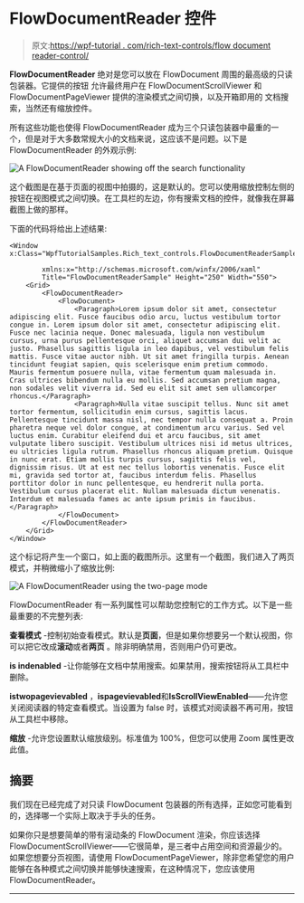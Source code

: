 # FlowDocumentReader 控件

> 原文:[https://wpf-tutorial . com/rich-text-controls/flow document reader-control/](https://wpf-tutorial.com/rich-text-controls/flowdocumentreader-control/)

**FlowDocumentReader** 绝对是您可以放在 FlowDocument 周围的最高级的只读包装器。它提供的按钮 允许最终用户在 FlowDocumentScrollViewer 和 FlowDocumentPageViewer 提供的渲染模式之间切换，以及开箱即用的 文档搜索，当然还有缩放控件。

所有这些功能也使得 FlowDocumentReader 成为三个只读包装器中最重的一个，但是对于大多数常规大小的文档来说，这应该不是问题。以下是 FlowDocumentReader 的外观示例:

![](../Images/4bf281151211f8e71cd2aa5e02d07cb9.png "A FlowDocumentReader showing off the search functionality")

这个截图是在基于页面的视图中拍摄的，这是默认的。您可以使用缩放控制左侧的按钮在视图模式之间切换。在工具栏的左边，你有搜索文档的控件，就像我在屏幕截图上做的那样。

下面的代码将给出上述结果:

```
<Window x:Class="WpfTutorialSamples.Rich_text_controls.FlowDocumentReaderSample"

        xmlns:x="http://schemas.microsoft.com/winfx/2006/xaml"
        Title="FlowDocumentReaderSample" Height="250" Width="550">
    <Grid>
        <FlowDocumentReader>
            <FlowDocument>
                <Paragraph>Lorem ipsum dolor sit amet, consectetur adipiscing elit. Fusce faucibus odio arcu, luctus vestibulum tortor congue in. Lorem ipsum dolor sit amet, consectetur adipiscing elit. Fusce nec lacinia neque. Donec malesuada, ligula non vestibulum cursus, urna purus pellentesque orci, aliquet accumsan dui velit ac justo. Phasellus sagittis ligula in leo dapibus, vel vestibulum felis mattis. Fusce vitae auctor nibh. Ut sit amet fringilla turpis. Aenean tincidunt feugiat sapien, quis scelerisque enim pretium commodo. Mauris fermentum posuere nulla, vitae fermentum quam malesuada in. Cras ultrices bibendum nulla eu mollis. Sed accumsan pretium magna, non sodales velit viverra id. Sed eu elit sit amet sem ullamcorper rhoncus.</Paragraph>
                <Paragraph>Nulla vitae suscipit tellus. Nunc sit amet tortor fermentum, sollicitudin enim cursus, sagittis lacus. Pellentesque tincidunt massa nisl, nec tempor nulla consequat a. Proin pharetra neque vel dolor congue, at condimentum arcu varius. Sed vel luctus enim. Curabitur eleifend dui et arcu faucibus, sit amet vulputate libero suscipit. Vestibulum ultrices nisi id metus ultrices, eu ultricies ligula rutrum. Phasellus rhoncus aliquam pretium. Quisque in nunc erat. Etiam mollis turpis cursus, sagittis felis vel, dignissim risus. Ut at est nec tellus lobortis venenatis. Fusce elit mi, gravida sed tortor at, faucibus interdum felis. Phasellus porttitor dolor in nunc pellentesque, eu hendrerit nulla porta. Vestibulum cursus placerat elit. Nullam malesuada dictum venenatis. Interdum et malesuada fames ac ante ipsum primis in faucibus.</Paragraph>
            </FlowDocument>
        </FlowDocumentReader>
    </Grid>
</Window>
```

<input type="hidden" name="IL_IN_ARTICLE">

这个标记将产生一个窗口，如上面的截图所示。这里有一个截图，我们进入了两页模式，并稍微缩小了缩放比例:

![](../Images/eb59ae3524d129f9ff75ec1312db8cc9.png "A FlowDocumentReader using the two-page mode")

FlowDocumentReader 有一系列属性可以帮助您控制它的工作方式。以下是一些最重要的不完整列表:

**查看模式** -控制初始查看模式。默认是**页面**，但是如果你想要另一个默认视图，你可以把它改成**滚动**或者**两页** 。除非明确禁用，否则用户仍可更改。

**is indenabled** -让你能够在文档中禁用搜索。如果禁用，搜索按钮将从工具栏中删除。

**istwopagevievabled** ，**ispagevievabled**和**IsScrollViewEnabled**——允许您关闭阅读器的特定查看模式。当设置为 false 时，该模式对阅读器不再可用，按钮从工具栏中移除。

**缩放** -允许您设置默认缩放级别。标准值为 100%，但您可以使用 Zoom 属性更改此值。

## 摘要

我们现在已经完成了对只读 FlowDocument 包装器的所有选择，正如您可能看到的，选择哪一个实际上取决于手头的任务。

如果你只是想要简单的带有滚动条的 FlowDocument 渲染，你应该选择 FlowDocumentScrollViewer——它很简单，是三者中占用空间和资源最少的。如果您想要分页视图，请使用 FlowDocumentPageViewer，除非您希望您的用户能够在各种模式之间切换并能够快速搜索，在这种情况下，您应该使用 FlowDocumentReader。

* * *